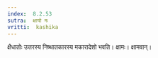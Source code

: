 ```yaml
---
index:  8.2.53
sutra:  क्षायो मः
vritti:  kashika 
---
```


क्षैधातोः उत्तरस्य निष्थातकारस्य मकारादेशो भवति। क्षामः। क्षामवान्।

